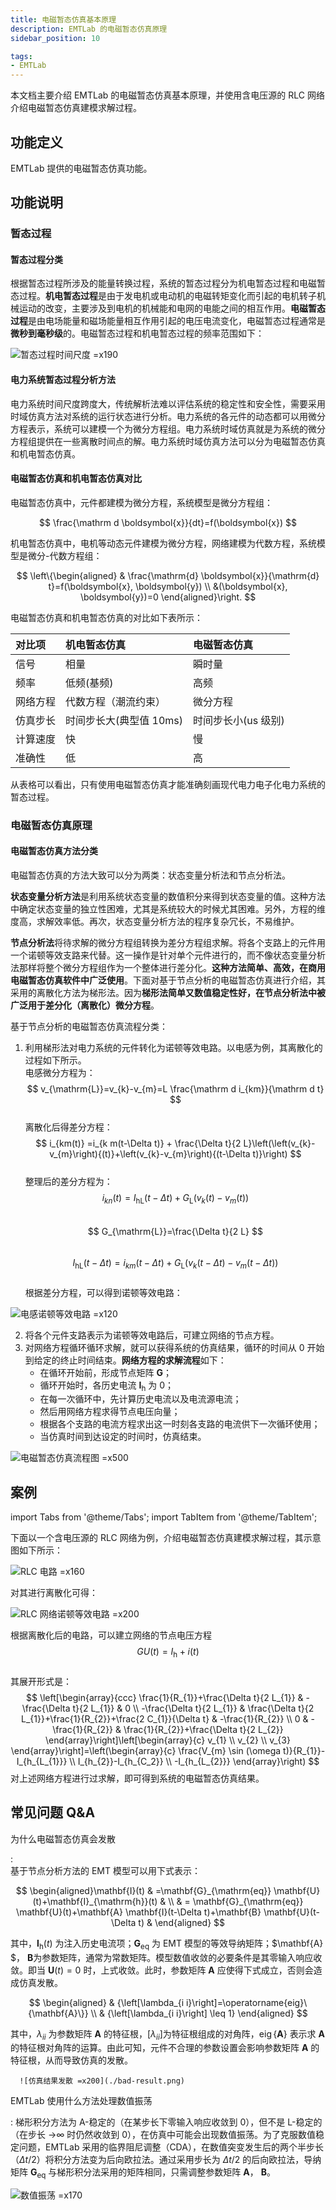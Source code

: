 ```yaml
---
title: 电磁暂态仿真基本原理
description: EMTLab 的电磁暂态仿真原理
sidebar_position: 10

tags: 
- EMTLab
---
```

本文档主要介绍 EMTLab 的电磁暂态仿真基本原理，并使用含电压源的 RLC 网络介绍电磁暂态仿真建模求解过程。

## 功能定义
EMTLab 提供的电磁暂态仿真功能。

## 功能说明

### 暂态过程
#### 暂态过程分类
根据暂态过程所涉及的能量转换过程，系统的暂态过程分为机电暂态过程和电磁暂态过程。**机电暂态过程**是由于发电机或电动机的电磁转矩变化而引起的电机转子机械运动的改变，主要涉及到电机的机械能和电网的电能之间的相互作用。**电磁暂态过程**是由电场能量和磁场能量相互作用引起的电压电流变化，电磁暂态过程通常是**微秒到毫秒级**的。电磁暂态过程和机电暂态过程的频率范围如下：

![暂态过程时间尺度 =x190](./time-scale-of-transient-processes.png)

#### 电力系统暂态过程分析方法
电力系统时间尺度跨度大，传统解析法难以评估系统的稳定性和安全性，需要采用时域仿真方法对系统的运行状态进行分析。电力系统的各元件的动态都可以用微分方程表示，系统可以建模一个为微分方程组。电力系统时域仿真就是为系统的微分方程组提供在一些离散时间点的解。电力系统时域仿真方法可以分为电磁暂态仿真和机电暂态仿真。  

#### 电磁暂态仿真和机电暂态仿真对比
电磁暂态仿真中，元件都建模为微分方程，系统模型是微分方程组：  

$$
\frac{\mathrm d \boldsymbol{x}}{dt}=f(\boldsymbol{x})
$$  

机电暂态仿真中，电机等动态元件建模为微分方程，网络建模为代数方程，系统模型是微分-代数方程组：

$$
\left\{\begin{aligned} & \frac{\mathrm{d} \boldsymbol{x}}{\mathrm{d} t}=f(\boldsymbol{x}, \boldsymbol{y}) \\ &(\boldsymbol{x}, \boldsymbol{y})=0 \end{aligned}\right.
$$  

电磁暂态仿真和机电暂态仿真的对比如下表所示：

| 对比项 | 机电暂态仿真 | 电磁暂态仿真 |
| :--- | :--- | :--- | 
| 信号 |  相量 | 瞬时量 | 
| 频率 | 低频(基频) | 高频 | 
| 网络方程 | 代数方程（潮流约束） | 微分方程 | 
| 仿真步长 | 时间步长大(典型值 10ms) | 时间步长小(us 级别) | 
| 计算速度 | 快 | 慢 | 
| 准确性 | 低 | 高 |  

从表格可以看出，只有使用电磁暂态仿真才能准确刻画现代电力电子化电力系统的暂态过程。

### 电磁暂态仿真原理
#### 电磁暂态仿真方法分类
电磁暂态仿真的方法大致可以分为两类：状态变量分析法和节点分析法。

**状态变量分析方法**是利用系统状态变量的数值积分来得到状态变量的值。这种方法中确定状态变量的独立性困难，尤其是系统较大的时候尤其困难。另外，方程的维度高，求解效率低。再次，状态变量分析方法的程序复杂冗长，不易维护。  

**节点分析法**将待求解的微分方程组转换为差分方程组求解。将各个支路上的元件用一个诺顿等效支路来代替。这一操作是针对单个元件进行的，而不像状态变量分析法那样将整个微分方程组作为一个整体进行差分化。**这种方法简单、高效，在商用电磁暂态仿真软件中广泛使用**。下面对基于节点分析的电磁暂态仿真进行介绍，其采用的离散化方法为梯形法。因为**梯形法简单又数值稳定性好，在节点分析法中被广泛用于差分化（离散化）微分方程**。  

 基于节点分析的电磁暂态仿真流程分类：

1. 利用梯形法对电力系统的元件转化为诺顿等效电路。以电感为例，其离散化的过程如下所示。  
   电感微分方程为：  
   $$
   v_{\mathrm{L}}=v_{k}-v_{m}=L \frac{\mathrm d i_{km}}{\mathrm d t}
   $$  
   离散化后得差分方程：
   $$
   i_{km(t)} =i_{k m(t-\Delta t)} + \frac{\Delta t}{2 L}\left(\left(v_{k}-v_{m}\right){(t)}+\left(v_{k}-v_{m}\right){(t-\Delta t)}\right)
   $$  
   整理后的差分方程为：  
   $$
   i_{k n}(t)=I_{\mathrm{hL}}(t-\Delta t)+G_{\mathrm{L}}\left(v_{k}(t)-v_{m}(t)\right)
   $$  
   $$
   G_{\mathrm{L}}=\frac{\Delta t}{2 L}
   $$  
   $$
   I_{\mathrm{hL}}(t-\Delta t)=i_{k m}(t-\Delta t)+G_{\mathrm{L}}\left(v_{k}(t-\Delta t)-v_{m}(t-\Delta t)\right)
   $$  
   根据差分方程，可以得到诺顿等效电路：  

![电感诺顿等效电路 =x120](./norton-equivalent-circuit-of-inductor.png)  

2. 将各个元件支路表示为诺顿等效电路后，可建立网络的节点方程。
3. 对网络方程循环循环求解，就可以获得系统的仿真结果，循环的时间从 0 开始到给定的终止时间结束。**网络方程的求解流程**如下：  
   -  在循环开始前，形成节点矩阵 $\boldsymbol G$；
   -  循环开始时，各历史电流 $\boldsymbol I_{\mathrm h}$ 为 0；
   -  在每一次循环中，先计算历史电流以及电流源电流；
   -  然后用网络方程求得节点电压向量；
   -  根据各个支路的电流方程求出这一时刻各支路的电流供下一次循环使用；
   -  当仿真时间到达设定的时间时，仿真结束。
   
![电磁暂态仿真流程图 =x500](./electromagnetic-transient-simulation-flowchart.png)    

## 案例
import Tabs from '@theme/Tabs';
import TabItem from '@theme/TabItem';

<Tabs>
<TabItem value="case1" label="电磁暂态仿真建模示例">
下面以一个含电压源的 RLC 网络为例，介绍电磁暂态仿真建模求解过程，其示意图如下所示：  

![RLC 电路 =x160](./rlc-circuit.jpg) 

对其进行离散化可得：  

![RLC 网络诺顿等效电路 =x200](./norton-equivalent-circuit-of-rlc-network.png)

根据离散化后的电路，可以建立网络的节点电压方程  
$$
G U(t)=I_{\mathrm{h}}+i(t)
$$  
其展开形式是：  
$$
\left[\begin{array}{ccc}
\frac{1}{R_{1}}+\frac{\Delta t}{2 L_{1}} & -\frac{\Delta t}{2 L_{1}} & 0 \\
-\frac{\Delta t}{2 L_{1}} & \frac{\Delta t}{2 L_{1}}+\frac{1}{R_{2}}+\frac{2 C_{1}}{\Delta t} & -\frac{1}{R_{2}} \\
0 & -\frac{1}{R_{2}} & \frac{1}{R_{2}}+\frac{\Delta t}{2 L_{2}}
\end{array}\right]\left[\begin{array}{c}
v_{1} \\
v_{2} \\
v_{3}
\end{array}\right]=\left(\begin{array}{c}
\frac{V_{m} \sin (\omega t)}{R_{1}}-I_{h_{L_{1}}} \\
I_{h_{2}}-I_{h_{C_2}} \\
-I_{h_{L_{2}}}
\end{array}\right)
$$
对上述网络方程进行过求解，即可得到系统的电磁暂态仿真结果。

</TabItem>
</Tabs>

## 常见问题 Q&A


为什么电磁暂态仿真会发散

:   
   基于节点分析方法的 EMT 模型可以用下式表示：

   $$ 
   \begin{aligned}\mathbf{I}(t) & =\mathbf{G}_{\mathrm{eq}} \mathbf{U}(t)+\mathbf{I}_{\mathrm{h}}(t) & \\ & =  \mathbf{G}_{\mathrm{eq}} \mathbf{U}(t)+\mathbf{A} \mathbf{I}(t-\Delta t)+\mathbf{B} \mathbf{U}(t-\Delta t) & \end{aligned}  
   $$  

   其中，$\mathbf{I}_{\mathrm{h}}(t)$ 为注入历史电流项；$\mathbf{G}_{\mathrm{eq}}$ 为 EMT 模型的等效导纳矩阵；$\mathbf{A} $， $\mathbf{B}$为参数矩阵，通常为常数矩阵。模型数值收敛的必要条件是其零输入响应收敛。即当 $\mathbf{U}(t) = 0$ 时，上式收敛。此时，参数矩阵 $\mathbf{A}$ 应使得下式成立，否则会造成仿真发散。

   $$
   \begin{aligned} & {\left[\lambda_{i i}\right]=\operatorname{eig}\{\mathbf{A}\}} \\ & {\left[\lambda_{i i}\right] \leq 1} \end{aligned}
   $$

   其中，$\lambda_{i i}$ 为参数矩阵 $\mathbf{A}$ 的特征根，$\left[\lambda_{i i}\right]$为特征根组成的对角阵，$\operatorname{eig}\{\mathbf{A}\}$ 表示求 $\mathbf{A}$ 的特征根对角阵的运算。由此可知，元件不合理的参数设置会影响参数矩阵 $\mathbf{A}$ 的特征根，从而导致仿真的发散。

      ![仿真结果发散 =x200](./bad-result.png)




EMTLab 使用什么方法处理数值振荡

:
   梯形积分方法为 A-稳定的（在某步长下零输入响应收敛到 0），但不是 L-稳定的（在步长 →∞ 时仍然收敛到 0），在仿真中可能会出现数值振荡。为了克服数值稳定问题，EMTLab 采用的临界阻尼调整（CDA），在数值突变发生后的两个半步长（$\Delta t/2$）将积分方法变为后向欧拉法。通过采用步长为 $\Delta t/2$ 的后向欧拉法，导纳矩阵 $\mathbf{G}_{\mathrm{eq}}$ 与梯形积分法采用的矩阵相同，只需调整参数矩阵 $\mathbf{A}$， $\mathbf{B}$。

   ![数值振荡 =x170](numerical-oscillation.png)   
